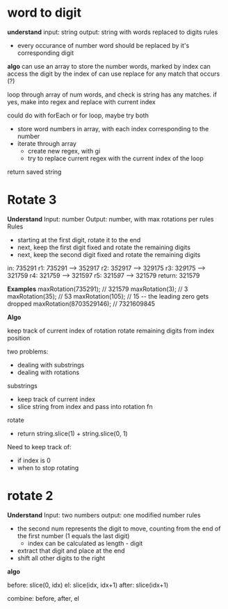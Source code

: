 # word to digit

**understand**
input: string
output: string with words replaced to digits
rules
  * every occurance of number word should be replaced by it's corresponding digit

**algo**
can use an array to store the number words, marked by index
can access the digit by the index of
can use replace for any match that occurs (?)

loop through array of num words, and check is string has any matches. if yes, make into regex and replace with current index

could do with forEach or for loop, maybe try both

- store word numbers in array, with each index corresponding to the number
- iterate through array
  - create new regex, with gi 
  - try to replace current regex with the current index of the loop

return saved string


# Rotate 3

**Understand**
Input: number
Output: number, with max rotations per rules
Rules
  * starting at the first digit, rotate it to the end
  * next, keep the first digit fixed and rotate the remaining digits
  * next, keep the second digit fixed and rotate the remaining digits

in: 735291
r1: *7*35291 --> 352917
r2: 3*5*2917 --> 329175
r3: 32*9*175 --> 321759
r4: 321*7*59 --> 321597
r5: 3215*9*7 --> 321579
return: 321579

**Examples**
maxRotation(735291);          // 321579
maxRotation(3);               // 3
maxRotation(35);              // 53
maxRotation(105);             // 15 -- the leading zero gets dropped
maxRotation(8703529146);      // 7321609845

**Algo**

keep track of current index of rotation
rotate remaining digits from index position

two problems:
  * dealing with substrings
  * dealing with rotations

substrings
  * keep track of current index
  * slice string from index and pass into rotation fn

rotate
  * return string.slice(1) + string.slice(0, 1)

Need to keep track of:
  * if index is 0
  * when to stop rotating






# rotate 2

**Understand**
Input: two numbers
output: one modified number
rules
  * the second num represents the digit to move, counting from the end of the first number (1 equals the last digit)
    * index can be calculated as length - digit
  * extract that digit and place at the end
  * shift all other digits to the right

**algo**

before: slice(0, idx)
el: slice(idx, idx+1)
after: slice(idx+1)

combine: before, after, el